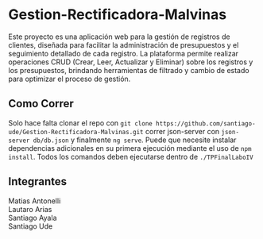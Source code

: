 # Gestion-Rectificadora-Malvinas
Este proyecto es una aplicación web para la gestión de registros de clientes, diseñada para facilitar la administración de presupuestos y el seguimiento detallado de cada registro. La plataforma permite realizar operaciones CRUD (Crear, Leer, Actualizar y Eliminar) sobre los registros y los presupuestos, brindando herramientas de filtrado y cambio de estado para optimizar el proceso de gestión.

## Como Correr
Solo hace falta clonar el repo con `git clone https://github.com/santiago-ude/Gestion-Rectificadora-Malvinas.git` correr json-server con `json-server db/db.json` y finalmente `ng serve`. Puede que necesite instalar dependencias adicionales en su primera ejecución mediante el uso de `npm install`.
Todos los comandos deben ejecutarse dentro de `./TPFinalLaboIV`

## Integrantes
Matias Antonelli <br>
Lautaro Arias <br>
Santiago Ayala <br>
Santiago Ude


